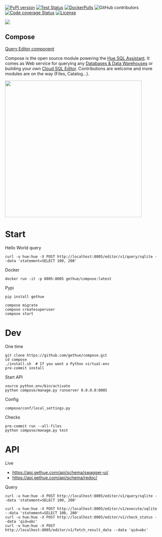 [![PyPI version](https://badge.fury.io/py/gethue.svg)](https://badge.fury.io/py/gethue)
[![Test Status](https://github.com/gethue/compose/workflows/Python%20CI/badge.svg?branch=master)](https://github.com/gethue/compose/actions?query=Python%20CI)
[![DockerPulls](https://img.shields.io/docker/pulls/gethue/compose.svg)](https://registry.hub.docker.com/u/gethue/compose/)
![GitHub contributors](https://img.shields.io/github/contributors-anon/gethue/compose.svg)
[![Code coverage Status](https://codecov.io/gh/gethue/compose/branch/master/graph/badge.svg)](https://codecov.io/gh/gethue/compose)
[![License](https://img.shields.io/github/license/mashape/apistatus.svg)](https://pypi.org/project/gethue/)

<kbd><img src="https://raw.githubusercontent.com/gethue/compose/master/docs/images/compose_button.png"/></kbd>

Compose
-------

[Query Editor component](https://docs.gethue.com/developer/components/scratchpad/)

Compose is the open source module powering the [Hue SQL Assistant](http://gethue.com). It comes as Web service for querying any [Databases & Data Warehouses](https://docs.gethue.com/administrator/configuration/connectors/) or building your own [Cloud SQL Editor](https://docs.gethue.com/developer/components/). Contributions are welcome and more modules are on the way (Files, Catalog...).


<img src="https://cdn.gethue.com/uploads/2020/02/quick-query-component.jpg" width="450">


# Start

Hello World query

    curl -u hue:hue -X POST http://localhost:8005/editor/v1/query/sqlite --data 'statement=SELECT 100, 200'

Docker

    docker run -it -p 8005:8005 gethue/compose:latest

Pypi

    pip install gethue

    compose migrate
    compose createsuperuser
    compose start

# Dev

One time

    git clone https://github.com/gethue/compose.git
    cd compose
    ./install.sh  # If you want a Python virtual-env
    pre-commit install

Start API

    source python_env/bin/activate
    python compose/manage.py runserver 0.0.0.0:8005

Config

    compose/conf/local_settings.py

Checks

    pre-commit run --all-files
    python compose/manage.py test


# API

Live

* https://api.gethue.com/api/schema/swagger-ui/
* https://api.gethue.com/api/schema/redoc/

Query

    curl -u hue:hue -X POST http://localhost:8005/editor/v1/query/sqlite --data 'statement=SELECT 100, 200'

    curl -u hue:hue -X POST http://localhost:8005/editor/v1/execute/sqlite --data 'statement=SELECT 100, 200'
    curl -u hue:hue -X POST http://localhost:8005/editor/v1/check_status --data 'qid=abc'
    curl -u hue:hue -X POST http://localhost:8005/editor/v1/fetch_result_data --data 'qid=abc'
